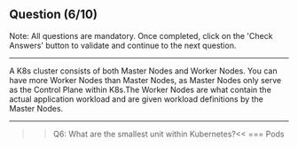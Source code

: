 ## Question (6/10)

Note: All questions are mandatory. Once completed, click on the 'Check Answers' button to validate and continue to the next question.

---

A K8s cluster consists of both Master Nodes and Worker Nodes. You can have more Worker Nodes than Master Nodes, as Master Nodes only serve as the Control Plane within K8s.The Worker Nodes are what contain the actual application workload and are given workload definitions by the Master Nodes.

---

>>Q6: What are the smallest unit within Kubernetes?<<
=== Pods
